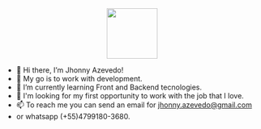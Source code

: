 <div id="header" align="center">
  <img src="https://media.giphy.com/media/3kPDmoWdBpQPNhCnUG/giphy.gif" width="100"/>
</div>



- 👋 Hi there, I’m Jhonny Azevedo! 
- 👀 My go is to work with development.
- 🌱 I’m currently learning Front and Backend tecnologies.
- 💞️ I'm looking for my first opportunity to work with the job that I love.
- 📫 To reach me you can send an email for jhonny.azevedo@gmail.com 
- or whatsapp (+55)4799180-3680.

<!---
NeoJhonn/NeoJhonn is a ✨ special ✨ repository because its `README.md` (this file) appears on your GitHub profile.
You can click the Preview link to take a look at your changes.
--->
